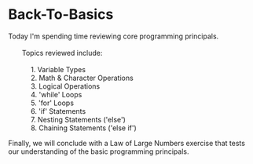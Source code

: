# Back-To-Basics
Today I'm spending time reviewing core programming principals. 
<br><br>
&emsp;&emsp;Topics reviewed include:  
<br>&emsp;&emsp;&emsp; 1. Variable Types
<br>&emsp;&emsp;&emsp; 2. Math & Character Operations
<br>&emsp;&emsp;&emsp; 3. Logical Operations
<br>&emsp;&emsp;&emsp; 4. 'while' Loops
<br>&emsp;&emsp;&emsp; 5. 'for' Loops
<br>&emsp;&emsp;&emsp; 6. 'if' Statements
<br>&emsp;&emsp;&emsp; 7. Nesting Statements ('else')
<br>&emsp;&emsp;&emsp; 8. Chaining Statements ('else if')

Finally, we will conclude with a Law of Large Numbers exercise that tests our understanding of the basic programming principals. 
